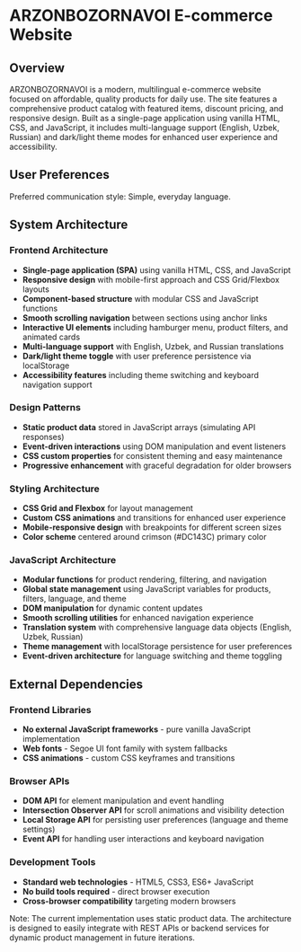 # ARZONBOZORNAVOI E-commerce Website

## Overview

ARZONBOZORNAVOI is a modern, multilingual e-commerce website focused on affordable, quality products for daily use. The site features a comprehensive product catalog with featured items, discount pricing, and responsive design. Built as a single-page application using vanilla HTML, CSS, and JavaScript, it includes multi-language support (English, Uzbek, Russian) and dark/light theme modes for enhanced user experience and accessibility.

## User Preferences

Preferred communication style: Simple, everyday language.

## System Architecture

### Frontend Architecture
- **Single-page application (SPA)** using vanilla HTML, CSS, and JavaScript
- **Responsive design** with mobile-first approach and CSS Grid/Flexbox layouts
- **Component-based structure** with modular CSS and JavaScript functions
- **Smooth scrolling navigation** between sections using anchor links
- **Interactive UI elements** including hamburger menu, product filters, and animated cards
- **Multi-language support** with English, Uzbek, and Russian translations
- **Dark/light theme toggle** with user preference persistence via localStorage
- **Accessibility features** including theme switching and keyboard navigation support

### Design Patterns
- **Static product data** stored in JavaScript arrays (simulating API responses)
- **Event-driven interactions** using DOM manipulation and event listeners
- **CSS custom properties** for consistent theming and easy maintenance
- **Progressive enhancement** with graceful degradation for older browsers

### Styling Architecture
- **CSS Grid and Flexbox** for layout management
- **Custom CSS animations** and transitions for enhanced user experience
- **Mobile-responsive design** with breakpoints for different screen sizes
- **Color scheme** centered around crimson (#DC143C) primary color

### JavaScript Architecture
- **Modular functions** for product rendering, filtering, and navigation
- **Global state management** using JavaScript variables for products, filters, language, and theme
- **DOM manipulation** for dynamic content updates
- **Smooth scrolling utilities** for enhanced navigation experience
- **Translation system** with comprehensive language data objects (English, Uzbek, Russian)
- **Theme management** with localStorage persistence for user preferences
- **Event-driven architecture** for language switching and theme toggling

## External Dependencies

### Frontend Libraries
- **No external JavaScript frameworks** - pure vanilla JavaScript implementation
- **Web fonts** - Segoe UI font family with system fallbacks
- **CSS animations** - custom CSS keyframes and transitions

### Browser APIs
- **DOM API** for element manipulation and event handling
- **Intersection Observer API** for scroll animations and visibility detection
- **Local Storage API** for persisting user preferences (language and theme settings)
- **Event API** for handling user interactions and keyboard navigation

### Development Tools
- **Standard web technologies** - HTML5, CSS3, ES6+ JavaScript
- **No build tools required** - direct browser execution
- **Cross-browser compatibility** targeting modern browsers

Note: The current implementation uses static product data. The architecture is designed to easily integrate with REST APIs or backend services for dynamic product management in future iterations.